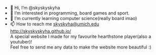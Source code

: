 - 👋 Hi, I’m @skyskyskyha
- 👀 I’m interested in programming, board games and sport.
- 🌱 I’m currently learning computer science(really board imao)
- 📫 How to reach me skyskyha@umich.edu  
http://skyskyskyha.github.io/  
A special website I made for my favourite hearthstone player(also a youtuber)!  
Feel free to send me any data to make the website more beautiful :)
